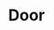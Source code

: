 ---
title: "Door"
permalink: /door/
layout: archive
author_profile: true
header:
  image: "/images/door.jpg"
---